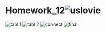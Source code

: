 # Homework_12![uslovie](https://user-images.githubusercontent.com/121878417/224732293-85b32409-7cf8-41c1-a731-1d038834fabc.png)
![tabl 1](https://user-images.githubusercontent.com/121878417/224732353-8cd26dbe-46b1-46af-a5aa-e822b4f82dea.png)
![tabl 2](https://user-images.githubusercontent.com/121878417/224732378-140eb102-8715-49f1-a3bc-6df43e187754.png)
![connect](https://user-images.githubusercontent.com/121878417/224732403-207be25f-8d78-42a5-965d-2c2c365b2657.png)
![final](https://user-images.githubusercontent.com/121878417/224732428-8876ef93-ac51-4493-b996-fcab177269c3.png)
